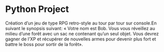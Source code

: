 # Python Project
Création d’un jeu de type RPG retro-style au tour par tour sur console.En suivant le synopsis suivant: 
« Votre nom est Bob. Vous vous réveillez au milieu d’une forêt avec un sac ne contenant qu’un seul objet. Vous devrez gagner de l’XP et récupérer de nouvelles armes pour devenir plus fort et battre le boss pour sortir de la forêt».
